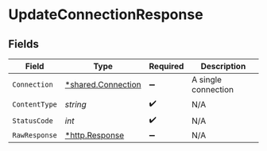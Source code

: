 # UpdateConnectionResponse


## Fields

| Field                                                   | Type                                                    | Required                                                | Description                                             |
| ------------------------------------------------------- | ------------------------------------------------------- | ------------------------------------------------------- | ------------------------------------------------------- |
| `Connection`                                            | [*shared.Connection](../../models/shared/connection.md) | :heavy_minus_sign:                                      | A single connection                                     |
| `ContentType`                                           | *string*                                                | :heavy_check_mark:                                      | N/A                                                     |
| `StatusCode`                                            | *int*                                                   | :heavy_check_mark:                                      | N/A                                                     |
| `RawResponse`                                           | [*http.Response](https://pkg.go.dev/net/http#Response)  | :heavy_minus_sign:                                      | N/A                                                     |